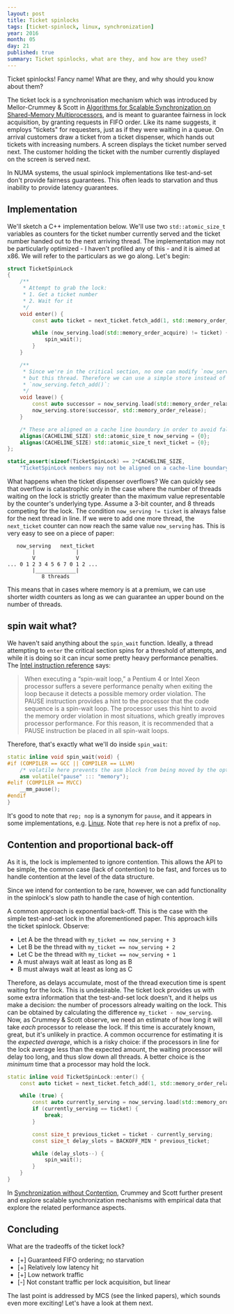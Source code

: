```yaml
---
layout: post
title: Ticket spinlocks
tags: [ticket-spinlock, linux, synchronization]
year: 2016
month: 05
day: 21
published: true
summary: Ticket spinlocks, what are they, and how are they used?
---
```


Ticket spinlocks! Fancy name! What are they, and why should you know about them?

The ticket lock is a synchronisation mechanism which was introduced by Mellor-Crummey &
Scott in [Algorithms for Scalable Synchronization on Shared-Memory
Multiprocessors](https://www.cs.rice.edu/~johnmc/papers/tocs91.pdf), and is meant to
guarantee fairness in lock acquisition, by granting requests in FIFO order. Like its name
suggests, it employs "tickets" for requesters, just as if they were waiting in a queue.
On arrival customers draw a ticket from a ticket dispenser, which hands out tickets with
increasing numbers. A screen displays the ticket number served next. The customer holding
the ticket with the number currently displayed on the screen is served next.

In NUMA systems, the usual spinlock implementations like test-and-set don't provide
fairness guarantees. This often leads to starvation and thus inability to provide latency
guarantees.

## Implementation

We'll sketch a C++ implementation below. We'll use two `std::atomic_size_t` variables as
counters for the ticket number currently served and the ticket number handed out to the
next arriving thread. The implementation may not be particularly optimized - I haven't
profiled any of this - and it is aimed at x86. We will refer to the particulars as we go
along. Let's begin:

```cpp
struct TicketSpinLock
{
    /**
     * Attempt to grab the lock:
     * 1. Get a ticket number
     * 2. Wait for it
     */
    void enter() {
        const auto ticket = next_ticket.fetch_add(1, std::memory_order_relaxed);

        while (now_serving.load(std::memory_order_acquire) != ticket) {
            spin_wait();
        }
    }

    /**
     * Since we're in the critical section, no one can modify `now_serving`
     * but this thread. Therefore we can use a simple store instead of
     * `now_serving.fetch_add()`:
     */
    void leave() {
        const auto successor = now_serving.load(std::memory_order_relaxed) + 1;
        now_serving.store(successor, std::memory_order_release);
    }

    /* These are aligned on a cache line boundary in order to avoid false sharing: */
    alignas(CACHELINE_SIZE) std::atomic_size_t now_serving = {0};
    alignas(CACHELINE_SIZE) std::atomic_size_t next_ticket = {0};
};

static_assert(sizeof(TicketSpinLock) == 2*CACHELINE_SIZE,
    "TicketSpinLock members may not be aligned on a cache-line boundary");
```

What happens when the ticket dispenser overflows? We can quickly see that overflow is
catastrophic only in the case where the number of threads waiting on the lock is strictly
greater than the maximum value representable by the counter's underlying type.  Assume a
3-bit counter, and 8 threads competing for the lock. The condition `now_serving != ticket`
is always false for the next thread in line. If we were to add one more thread, the
`next_ticket` counter can now reach the same value `now_serving` has. This is very easy to
see on a piece of paper:

```
   now_serving   next_ticket
        |             |
        V             V
... 0 1 2 3 4 5 6 7 0 1 2 ...
        |_____________|
           8 threads
```

This means that in cases where memory is at a premium, we can use shorter width counters
as long as we can guarantee an upper bound on the number of threads.

## spin wait what?

We haven't said anything about the `spin_wait` function. Ideally, a thread attempting to
`enter` the critical section spins for a threshold of attempts, and while it is doing so
it can incur some pretty heavy performance penalties. The [Intel instruction
reference](http://www.intel.com/Assets/PDF/manual/325383.pdf) says:

> When executing a “spin-wait loop,” a Pentium 4 or Intel Xeon processor suffers a severe
> performance penalty when exiting the loop because it detects a possible memory order
> violation. The PAUSE instruction provides a hint to the processor that the code sequence
> is a spin-wait loop. The processor uses this hint to avoid the memory order violation in
> most situations, which greatly improves processor performance. For this reason, it is
> recommended that a PAUSE instruction be placed in all spin-wait loops.

Therefore, that's exactly what we'll do inside `spin_wait`:

```cpp
static inline void spin_wait(void) {
#if (COMPILER == GCC || COMPILER == LLVM)
    /* volatile here prevents the asm block from being moved by the optimiser: */
    asm volatile("pause" ::: "memory");
#elif (COMPILER == MVCC)
    __mm_pause();
#endif
}
```

It's good to note that `rep; nop` is a synonym for `pause`, and it appears in some
implementations, e.g.
[Linux](http://lxr.free-electrons.com/source/arch/x86/include/asm/processor.h#L562). Note
that `rep` here is not a prefix of `nop`.

## Contention and proportional back-off

As it is, the lock is implemented to ignore contention. This allows the API to be simple,
the common case (lack of contention) to be fast, and forces us to handle contention at the
level of the data structure.

Since we intend for contention to be rare, however, we can add functionality in the
spinlock's slow path to handle the case of high contention.

A common approach is exponential back-off. This is the case with the simple test-and-set
lock in the aforementioned paper. This approach kills the ticket spinlock. Observe:

* Let A be the thread with `my_ticket == now_serving + 3`
* Let B be the thread with `my_ticket == now_serving + 2`
* Let C be the thread with `my_ticket == now_serving + 1`
* A must always wait at least as long as B
* B must always wait at least as long as C

Therefore, as delays accumulate, most of the thread execution time is spent waiting for
the lock. This is undesirable. The ticket lock provides us with some extra information
that the test-and-set lock doesn't, and it helps us make a decision: the number of
processors already waiting on the lock. This can be obtained by calculating the difference
`my_ticket - now_serving`. Now, as Crummey & Scott observe, we need an estimate of how
long it will take _each_ processor to release the lock. If this time is accurately known,
great, but it's unlikely in practice. A common occurrence for estimating it is the
_expected average_, which is a risky choice: if the processors in line for the lock
average less than the expected amount, the waiting processor will delay too long, and thus
slow down all threads. A better choice is the _minimum_ time that a processor may hold the
lock.

```cpp
static inline void TicketSpinLock::enter() {
    const auto ticket = next_ticket.fetch_add(1, std::memory_order_relaxed);

    while (true) {
        const auto currently_serving = now_serving.load(std::memory_order_acquire);
        if (currently_serving == ticket) {
            break;
        }

        const size_t previous_ticket = ticket - currently_serving;
        const size_t delay_slots = BACKOFF_MIN * previous_ticket;

        while (delay_slots--) {
            spin_wait();
        }
    }
}
```

In [Synchronization without
Contention](http://www.cs.berkeley.edu/~kubitron/cs258/handouts/papers/1991_ASPLOS_sync.pdf),
Crummey and Scott further present and explore scalable synchronization mechanisms with
empirical data that explore the related performance aspects.

## Concluding

What are the tradeoffs of the ticket lock?

+ [+] Guaranteed FIFO ordering; no starvation
+ [+] Relatively low latency hit
+ [+] Low network traffic
+ [-] Not constant traffic per lock acquisition, but linear

The last point is addressed by MCS (see the linked papers), which sounds even more
exciting! Let's have a look at them next.

